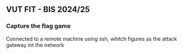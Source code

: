 ## VUT FIT - BIS 2024/25

### Capture the flag game

Connected to a remote machine using ssh, whitch figures as the attack gateway int the network
